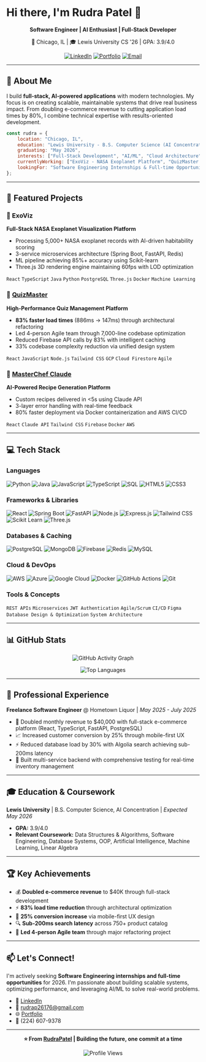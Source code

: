 # Hi there, I'm Rudra Patel 👋

<div align="center">
  
  **Software Engineer | AI Enthusiast | Full-Stack Developer**
  
  📍 Chicago, IL | 🎓 Lewis University CS '26 | GPA: 3.9/4.0
  
  [![LinkedIn](https://img.shields.io/badge/LinkedIn-0077B5?style=for-the-badge&logo=linkedin&logoColor=white)](https://www.linkedin.com/in/rudrapatel09/)
  [![Portfolio](https://img.shields.io/badge/Portfolio-000000?style=for-the-badge&logo=vercel&logoColor=white)](your-portfolio-link)
  [![Email](https://img.shields.io/badge/Email-D14836?style=for-the-badge&logo=gmail&logoColor=white)](mailto:rudrap26176@gmail.com)
  
</div>

---

## 💼 About Me

I build **full-stack, AI-powered applications** with modern technologies. My focus is on creating scalable, maintainable systems that drive real business impact. From doubling e-commerce revenue to cutting application load times by 80%, I combine technical expertise with results-oriented development.

```javascript
const rudra = {
    location: "Chicago, IL",
    education: "Lewis University - B.S. Computer Science (AI Concentration)",
    graduating: "May 2026",
    interests: ["Full-Stack Development", "AI/ML", "Cloud Architecture", "Performance Optimization"],
    currentlyWorking: ["ExoViz - NASA Exoplanet Platform", "QuizMaster Performance Optimization"],
    lookingFor: "Software Engineering Internships & Full-time Opportunities"
};
```

---

## 🚀 Featured Projects

### 🌌 ExoViz 
**Full-Stack NASA Exoplanet Visualization Platform**
- Processing 5,000+ NASA exoplanet records with AI-driven habitability scoring
- 3-service microservices architecture (Spring Boot, FastAPI, Redis)
- ML pipeline achieving 85%+ accuracy using Scikit-learn
- Three.js 3D rendering engine maintaining 60fps with LOD optimization

`React` `TypeScript` `Java` `Python` `PostgreSQL` `Three.js` `Docker` `Machine Learning`

### 🎯 [QuizMaster](https://github.com/yourusername/quizmaster)
**High-Performance Quiz Management Platform**
- **83% faster load times** (886ms → 147ms) through architectural refactoring
- Led 4-person Agile team through 7,000-line codebase optimization
- Reduced Firebase API calls by 83% with intelligent caching
- 33% codebase complexity reduction via unified design system

`React` `JavaScript` `Node.js` `Tailwind CSS` `GCP` `Cloud Firestore` `Agile`

### 🍳 [MasterChef Claude](https://github.com/yourusername/masterchef-claude)
**AI-Powered Recipe Generation Platform**
- Custom recipes delivered in <5s using Claude API
- 3-layer error handling with real-time feedback
- 80% faster deployment via Docker containerization and AWS CI/CD

`React` `Claude API` `Tailwind CSS` `Firebase` `Docker` `AWS`

---

## 💻 Tech Stack

### Languages
![Python](https://img.shields.io/badge/Python-3776AB?style=for-the-badge&logo=python&logoColor=white)
![Java](https://img.shields.io/badge/Java-ED8B00?style=for-the-badge&logo=openjdk&logoColor=white)
![JavaScript](https://img.shields.io/badge/JavaScript-F7DF1E?style=for-the-badge&logo=javascript&logoColor=black)
![TypeScript](https://img.shields.io/badge/TypeScript-007ACC?style=for-the-badge&logo=typescript&logoColor=white)
![SQL](https://img.shields.io/badge/SQL-4479A1?style=for-the-badge&logo=mysql&logoColor=white)
![HTML5](https://img.shields.io/badge/HTML5-E34F26?style=for-the-badge&logo=html5&logoColor=white)
![CSS3](https://img.shields.io/badge/CSS3-1572B6?style=for-the-badge&logo=css3&logoColor=white)

### Frameworks & Libraries
![React](https://img.shields.io/badge/React-20232A?style=for-the-badge&logo=react&logoColor=61DAFB)
![Spring Boot](https://img.shields.io/badge/Spring_Boot-6DB33F?style=for-the-badge&logo=spring-boot&logoColor=white)
![FastAPI](https://img.shields.io/badge/FastAPI-009688?style=for-the-badge&logo=fastapi&logoColor=white)
![Node.js](https://img.shields.io/badge/Node.js-43853D?style=for-the-badge&logo=node.js&logoColor=white)
![Express.js](https://img.shields.io/badge/Express.js-404D59?style=for-the-badge&logo=express&logoColor=white)
![Tailwind CSS](https://img.shields.io/badge/Tailwind_CSS-38B2AC?style=for-the-badge&logo=tailwind-css&logoColor=white)
![Scikit Learn](https://img.shields.io/badge/scikit--learn-F7931E?style=for-the-badge&logo=scikit-learn&logoColor=white)
![Three.js](https://img.shields.io/badge/Three.js-000000?style=for-the-badge&logo=three.js&logoColor=white)

### Databases & Caching
![PostgreSQL](https://img.shields.io/badge/PostgreSQL-316192?style=for-the-badge&logo=postgresql&logoColor=white)
![MongoDB](https://img.shields.io/badge/MongoDB-4EA94B?style=for-the-badge&logo=mongodb&logoColor=white)
![Firebase](https://img.shields.io/badge/Firebase-FFCA28?style=for-the-badge&logo=firebase&logoColor=black)
![Redis](https://img.shields.io/badge/Redis-DC382D?style=for-the-badge&logo=redis&logoColor=white)
![MySQL](https://img.shields.io/badge/MySQL-005C84?style=for-the-badge&logo=mysql&logoColor=white)

### Cloud & DevOps
![AWS](https://img.shields.io/badge/AWS-232F3E?style=for-the-badge&logo=amazon-aws&logoColor=white)
![Azure](https://img.shields.io/badge/Microsoft_Azure-0089D6?style=for-the-badge&logo=microsoft-azure&logoColor=white)
![Google Cloud](https://img.shields.io/badge/Google_Cloud-4285F4?style=for-the-badge&logo=google-cloud&logoColor=white)
![Docker](https://img.shields.io/badge/Docker-2496ED?style=for-the-badge&logo=docker&logoColor=white)
![GitHub Actions](https://img.shields.io/badge/GitHub_Actions-2088FF?style=for-the-badge&logo=github-actions&logoColor=white)
![Git](https://img.shields.io/badge/Git-F05032?style=for-the-badge&logo=git&logoColor=white)

### Tools & Concepts
`REST APIs` `Microservices` `JWT Authentication` `Agile/Scrum` `CI/CD` `Figma` `Database Design & Optimization` `System Architecture`

---

## 📊 GitHub Stats

<div align="center">

  ![GitHub Activity Graph](https://github-readme-activity-graph.vercel.app/graph?username=rpat9&theme=redical&hide_border=true&bg_color=0D1117)
  
  ![Top Languages](https://github-readme-stats.vercel.app/api/top-langs/?username=rpat9&layout=compact&theme=radical&hide_border=true&bg_color=0D1117&langs_count=6&exclude_repo=ProbabilityAndStatistics)

</div>

---

## 💼 Professional Experience

**Freelance Software Engineer** @ Hometown Liquor | *May 2025 - July 2025*
- 🚀 Doubled monthly revenue to $40,000 with full-stack e-commerce platform (React, TypeScript, FastAPI, PostgreSQL)
- 📈 Increased customer conversion by 25% through mobile-first UX
- ⚡ Reduced database load by 30% with Algolia search achieving sub-200ms latency
- 🔧 Built multi-service backend with comprehensive testing for real-time inventory management

---

## 🎓 Education & Coursework

**Lewis University** | B.S. Computer Science, AI Concentration | *Expected May 2026*
- **GPA:** 3.9/4.0
- **Relevant Coursework:** Data Structures & Algorithms, Software Engineering, Database Systems, OOP, Artificial Intelligence, Machine Learning, Linear Algebra

---

## 🏆 Key Achievements

- 💰 **Doubled e-commerce revenue** to $40K through full-stack development
- ⚡ **83% load time reduction** through architectural optimization
- 🎯 **25% conversion increase** via mobile-first UX design
- 🔍 **Sub-200ms search latency** across 750+ product catalog
- 👥 **Led 4-person Agile team** through major refactoring project

---

## 📫 Let's Connect!

I'm actively seeking **Software Engineering internships and full-time opportunities** for 2026. I'm passionate about building scalable systems, optimizing performance, and leveraging AI/ML to solve real-world problems.

- 💼 [LinkedIn](https://www.linkedin.com/in/rudrapatel09/)
- 📧 [rudrap26176@gmail.com](mailto:rudrap26176@gmail.com)
- 🌐 [Portfolio](your-portfolio-link)
- 📱 (224) 607-9378

---

<div align="center">
  
  **⭐️ From [RudraPatel](https://github.com/yourusername) | Building the future, one commit at a time**
  
  ![Profile Views](https://komarev.com/ghpvc/?username=yourusername&color=blueviolet&style=for-the-badge)

</div>
